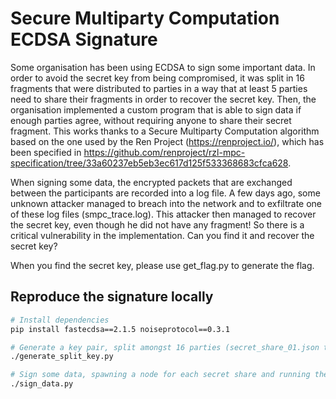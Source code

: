 # Secure Multiparty Computation ECDSA Signature

Some organisation has been using ECDSA to sign some important data.
In order to avoid the secret key from being compromised, it was split in 16 fragments that were distributed to parties in a way that at least 5 parties need to share their fragments in order to recover the secret key.
Then, the organisation implemented a custom program that is able to sign data if enough parties agree, without requiring anyone to share their secret fragment.
This works thanks to a Secure Multiparty Computation algorithm based on the one used by the Ren Project (https://renproject.io/), which has been specified in https://github.com/renproject/rzl-mpc-specification/tree/33a60237eb5eb3ec617d125f533368683cfca628.

When signing some data, the encrypted packets that are exchanged between the participants are recorded into a log file.
A few days ago, some unknown attacker managed to breach into the network and to exfiltrate one of these log files (smpc_trace.log).
This attacker then managed to recover the secret key, even though he did not have any fragment!
So there is a critical vulnerability in the implementation.
Can you find it and recover the secret key?

When you find the secret key, please use get_flag.py to generate the flag.

## Reproduce the signature locally

```sh
# Install dependencies
pip install fastecdsa==2.1.5 noiseprotocol==0.3.1

# Generate a key pair, split amongst 16 parties (secret_share_01.json to secret_share_16.json)
./generate_split_key.py

# Sign some data, spawning a node for each secret share and running the SMPC signature algorithm
./sign_data.py
```
